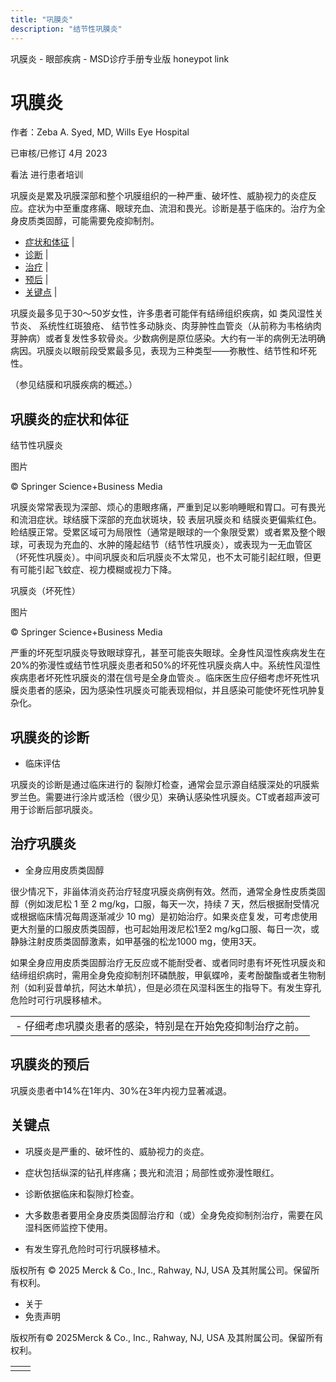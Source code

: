 ```yaml
---
title: "巩膜炎"
description: "结节性巩膜炎"
---
```


﻿巩膜炎 \- 眼部疾病 \- MSD诊疗手册专业版 honeypot link

# 巩膜炎

作者：Zeba A. Syed, MD, Wills Eye Hospital

已审核/已修订 4月 2023

看法 进行患者培训

巩膜炎是累及巩膜深部和整个巩膜组织的一种严重、破坏性、威胁视力的炎症反应。症状为中至重度疼痛、眼球充血、流泪和畏光。诊断是基于临床的。治疗为全身皮质类固醇，可能需要免疫抑制剂。

- [症状和体征](#症状和体征_v954966_zh) \|
- [诊断](#诊断_v954973_zh) \|
- [治疗](#治疗_v954980_zh) \|
- [预后](#预后_v954976_zh) \|
- [关键点](#关键点_v6656247_zh) \|

巩膜炎最多见于30～50岁女性，许多患者可能伴有结缔组织疾病，如 类风湿性关节炎、 系统性红斑狼疮、 结节性多动脉炎、肉芽肿性血管炎（从前称为韦格纳肉芽肿病）或者复发性多软骨炎。少数病例是原位感染。大约有一半的病例无法明确病因。巩膜炎以眼前段受累最多见，表现为三种类型——弥散性、结节性和坏死性。

（参见结膜和巩膜疾病的概述。）

## 巩膜炎的症状和体征

结节性巩膜炎



图片

© Springer Science+Business Media

巩膜炎常常表现为深部、烦心的患眼疼痛，严重到足以影响睡眠和胃口。可有畏光和流泪症状。球结膜下深部的充血状斑块，较 表层巩膜炎和 结膜炎更偏紫红色。睑结膜正常。受累区域可为局限性（通常是眼球的一个象限受累）或者累及整个眼球，可表现为充血的、水肿的隆起结节（结节性巩膜炎），或表现为一无血管区（坏死性巩膜炎）。中间巩膜炎和后巩膜炎不太常见，也不太可能引起红眼，但更有可能引起飞蚊症、视力模糊或视力下降。

巩膜炎（坏死性）



图片

© Springer Science+Business Media

严重的坏死型巩膜炎导致眼球穿孔，甚至可能丧失眼球。全身性风湿性疾病发生在20%的弥漫性或结节性巩膜炎患者和50%的坏死性巩膜炎病人中。系统性风湿性疾病患者坏死性巩膜炎的潜在信号是全身血管炎.。临床医生应仔细考虑坏死性巩膜炎患者的感染，因为感染性巩膜炎可能表现相似，并且感染可能使坏死性巩肿复杂化。

## 巩膜炎的诊断

- 临床评估


巩膜炎的诊断是通过临床进行的 裂隙灯检查，通常会显示源自结膜深处的巩膜紫罗兰色。需要进行涂片或活检（很少见）来确认感染性巩膜炎。CT或者超声波可用于诊断后部巩膜炎。

## 治疗巩膜炎

- 全身应用皮质类固醇


很少情况下，非甾体消炎药治疗轻度巩膜炎病例有效。然而，通常全身性皮质类固醇（例如泼尼松 1 至 2 mg/kg，口服，每天一次，持续 7 天，然后根据耐受情况或根据临床情况每周逐渐减少 10 mg）是初始治疗。如果炎症复发，可考虑使用更大剂量的口服皮质类固醇，也可起始用泼尼松1至2 mg/kg口服、每日一次，或静脉注射皮质类固醇激素，如甲基强的松龙1000 mg，使用3天。

如果全身应用皮质类固醇治疗无反应或不能耐受者、或者同时患有坏死性巩膜炎和结缔组织病时，需用全身免疫抑制剂环磷酰胺，甲氨蝶呤，麦考酚酸酯或者生物制剂（如利妥昔单抗，阿达木单抗），但是必须在风湿科医生的指导下。有发生穿孔危险时可行巩膜移植术。

|     |
| --- |
| - 仔细考虑巩膜炎患者的感染，特别是在开始免疫抑制治疗之前。 |

## 巩膜炎的预后

巩膜炎患者中14%在1年内、30%在3年内视力显著减退。

## 关键点

- 巩膜炎是严重的、破坏性的、威胁视力的炎症。

- 症状包括纵深的钻孔样疼痛；畏光和流泪；局部性或弥漫性眼红。

- 诊断依据临床和裂隙灯检查。

- 大多数患者要用全身皮质类固醇治疗和（或）全身免疫抑制剂治疗，需要在风湿科医师监控下使用。

- 有发生穿孔危险时可行巩膜移植术。




版权所有 © 2025
Merck & Co., Inc., Rahway, NJ, USA 及其附属公司。保留所有权利。

- 关于
- 免责声明

版权所有© 2025Merck & Co., Inc., Rahway, NJ, USA 及其附属公司。保留所有权利。

|     |     |
| --- | --- |
|  |  |